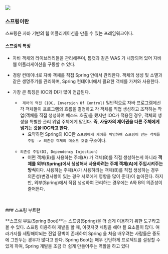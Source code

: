 ![](https://velog.velcdn.com/images/dodo4723/post/f87ace70-606a-473d-a96b-e22c176b39fa/image.jpg)

### 스프링이란
스프링은 자바 기반의 웹 어플리케이션을 만들 수 있는 프레임워크이다.

#### 스프링의 특징
- 자바 객체와 라이브러리들을 관리해주며, 톰캣과 같은 WAS 가 내장되어 있어 자바 웹 어플리케이션을 구동할 수 있다.

- 경량 컨테이너로 자바 객체를 직접 Spring 안에서 관리한다. 객체의 생성 및 소멸과 같은 생명주기를 관리하며, Spring 컨테이너에서 필요한 객체를 가져와 사용한다.

- 가장 큰 특징은 IOC와 DI가 많이 언급된다.
  - ` 제어의 역전 (IOC, Inversion Of Control)`
    일반적으로 자바 프로그램에선 각 객체들이 프로그램의 흐름을 결정하고 각 객체를 직접 생성하고 조작하는 작업(객체를 직접 생성하여 메소드 호출)을 했지만 IOC가 적용된 경우, 객체의 생성을 특별한 관리 위임 주체에게 맡긴다. **즉, 사용자의 제어권을 다른 주체에게 넘기는 것을 IOC라고 한다.**
       - 요약하면 Spring의 IOC란 `스프링에게 제어를 위임하여 스프링이 만든 객체를 주입 -> 의존성 객체의 메소드 호출` 구조이다.
       <br/>
   - `의존성 주입(DI, Dependency Injection)`
      - 어떤 객체(B)를 사용하는 주체(A) 가 객체(B)를 직접 생성하는게 아니라 **객체를 외부(Spring)에서 생성해서 사용하려는 주체 객체(A)에 주입시켜주는 방식**이다. 사용하는 주체(A)가 사용하려는 객체(B)를 직접 생성하는 경우 의존성(변경사항이 있는 경우 서로에게 영향을 많이 준다)이 높아진다. 하지만, 외부(Spring)에서 직접 생성하여 관리하는 경우에는 A와 B의 의존성이 줄어든다.
<br/>
<br/>
### 스프링 부트란
      
**스프링 부트(Spring Boot)**는 스프링(Spring)을 더 쉽게 이용하기 위한 도구라고 볼 수 있다. 스프링 이용하여 개발을 할 때, 이것저것 세팅을 해야 될 요소들이 많다. 여러가지를 세팅해야되는 진입 장벽이 존재하여 Spring 을 처음 배우려는 사람들은 중도에 그만두는 경우가 많다고 한다. Spring Boot는 매우 간단하게 프로젝트를 설정할 수 있게 하여, Spring 개발을 조금 더 쉽게 만들어주는 역할을 하고 있다
<br/>